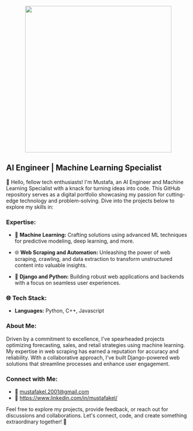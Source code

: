 <p align="center">
  <img src="https://cdn.dribbble.com/users/1708816/screenshots/15637256/media/f9826f0af8a49462f048262a8502035b.gif" height="400px" display="block">
</p>

## AI Engineer | Machine Learning Specialist

🚀 Hello, fellow tech enthusiasts! I'm Mustafa, an AI Engineer and Machine Learning Specialist with a knack for turning ideas into code. This GitHub repository serves as a digital portfolio showcasing my passion for cutting-edge technology and problem-solving. Dive into the projects below to explore my skills in:

### Expertise:

- 🤖 **Machine Learning:** Crafting solutions using advanced ML techniques for predictive modeling, deep learning, and more.

- 🌐 **Web Scraping and Automation:** Unleashing the power of web scraping, crawling, and data extraction to transform unstructured content into valuable insights.

- 🌟 **Django and Python:** Building robust web applications and backends with a focus on seamless user experiences.

### 🌐 Tech Stack:

- **Languages:** Python, C++, Javascript

### About Me:

Driven by a commitment to excellence, I've spearheaded projects optimizing forecasting, sales, and retail strategies using machine learning. My expertise in web scraping has earned a reputation for accuracy and reliability. With a collaborative approach, I've built Django-powered web solutions that streamline processes and enhance user engagement.

### Connect with Me:

- 📧 mustafakel.2001@gmail.com
- 📱 https://www.linkedin.com/in/mustafakel/

Feel free to explore my projects, provide feedback, or reach out for discussions and collaborations. Let's connect, code, and create something extraordinary together! 🚀
